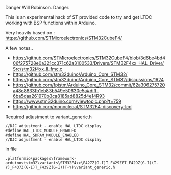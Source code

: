 Danger Will Robinson. Danger.

This is an experimental hack of ST provided code to try and get LTDC working with BSP functions within Arduino.

Very heavily based on : https://github.com/STMicroelectronics/STM32CubeF4/

A few notes..

* https://github.com/STMicroelectronics/STM32CubeF4/blob/3d6be4bd406f275728e0a321cc371c62a3100533/Drivers/STM32F4xx_HAL_Driver/Src/stm32f4xx_ll_fmc.c
* https://github.com/stm32duino/Arduino_Core_STM32/
* https://github.com/stm32duino/Arduino_Core_STM32/discussions/1624
* https://github.com/fpistm/Arduino_Core_STM32/commit/62a306275720a48e8833fb1eb83b549e50630e5a#diff-6ba5daa261970b3ca8185ad8825d4e14R93
* https://www.stm32duino.com/viewtopic.php?t=759
* https://github.com/monoclecat/STM32F4-discovery-lcd

Required adjustment to variant_generic.h

    //DJC adjustment - enable HAL_LTDC display
    #define HAL_LTDC_MODULE_ENABLED
    #define HAL_SDRAM_MODULE_ENABLED
    //DJC adjustment - enable HAL_LTDC display

in file
    
    .platformio\packages\framework-arduinoststm32\variants\STM32F4xx\F427Z(G-I)T_F429ZET_F429Z(G-I)(T-Y)_F437Z(G-I)T_F439Z(G-I)(T-Y)\variant_generic.h
